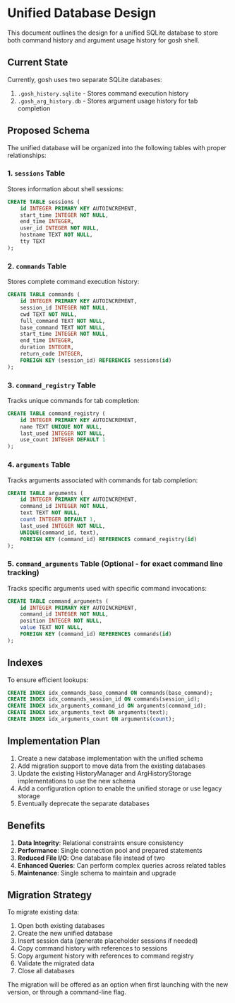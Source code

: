 # Unified Database Design

This document outlines the design for a unified SQLite database to store both command history and argument usage history for gosh shell.

## Current State

Currently, gosh uses two separate SQLite databases:

1. `.gosh_history.sqlite` - Stores command execution history
2. `.gosh_arg_history.db` - Stores argument usage history for tab completion

## Proposed Schema

The unified database will be organized into the following tables with proper relationships:

### 1. `sessions` Table
Stores information about shell sessions:

```sql
CREATE TABLE sessions (
    id INTEGER PRIMARY KEY AUTOINCREMENT,
    start_time INTEGER NOT NULL,
    end_time INTEGER,
    user_id INTEGER NOT NULL,
    hostname TEXT NOT NULL,
    tty TEXT
);
```

### 2. `commands` Table
Stores complete command execution history:

```sql
CREATE TABLE commands (
    id INTEGER PRIMARY KEY AUTOINCREMENT,
    session_id INTEGER NOT NULL,
    cwd TEXT NOT NULL,
    full_command TEXT NOT NULL,
    base_command TEXT NOT NULL,
    start_time INTEGER NOT NULL,
    end_time INTEGER,
    duration INTEGER,
    return_code INTEGER,
    FOREIGN KEY (session_id) REFERENCES sessions(id)
);
```

### 3. `command_registry` Table
Tracks unique commands for tab completion:

```sql
CREATE TABLE command_registry (
    id INTEGER PRIMARY KEY AUTOINCREMENT,
    name TEXT UNIQUE NOT NULL,
    last_used INTEGER NOT NULL,
    use_count INTEGER DEFAULT 1
);
```

### 4. `arguments` Table
Tracks arguments associated with commands for tab completion:

```sql
CREATE TABLE arguments (
    id INTEGER PRIMARY KEY AUTOINCREMENT,
    command_id INTEGER NOT NULL,
    text TEXT NOT NULL,
    count INTEGER DEFAULT 1,
    last_used INTEGER NOT NULL,
    UNIQUE(command_id, text),
    FOREIGN KEY (command_id) REFERENCES command_registry(id)
);
```

### 5. `command_arguments` Table (Optional - for exact command line tracking)
Tracks specific arguments used with specific command invocations:

```sql
CREATE TABLE command_arguments (
    id INTEGER PRIMARY KEY AUTOINCREMENT,
    command_id INTEGER NOT NULL,
    position INTEGER NOT NULL,
    value TEXT NOT NULL,
    FOREIGN KEY (command_id) REFERENCES commands(id)
);
```

## Indexes

To ensure efficient lookups:

```sql
CREATE INDEX idx_commands_base_command ON commands(base_command);
CREATE INDEX idx_commands_session_id ON commands(session_id);
CREATE INDEX idx_arguments_command_id ON arguments(command_id);
CREATE INDEX idx_arguments_text ON arguments(text);
CREATE INDEX idx_arguments_count ON arguments(count);
```

## Implementation Plan

1. Create a new database implementation with the unified schema
2. Add migration support to move data from the existing databases
3. Update the existing HistoryManager and ArgHistoryStorage implementations to use the new schema
4. Add a configuration option to enable the unified storage or use legacy storage
5. Eventually deprecate the separate databases

## Benefits

1. **Data Integrity**: Relational constraints ensure consistency
2. **Performance**: Single connection pool and prepared statements
3. **Reduced File I/O**: One database file instead of two
4. **Enhanced Queries**: Can perform complex queries across related tables
5. **Maintenance**: Single schema to maintain and upgrade

## Migration Strategy

To migrate existing data:

1. Open both existing databases
2. Create the new unified database
3. Insert session data (generate placeholder sessions if needed)
4. Copy command history with references to sessions
5. Copy argument history with references to command registry
6. Validate the migrated data
7. Close all databases

The migration will be offered as an option when first launching with the new version, or through a command-line flag.